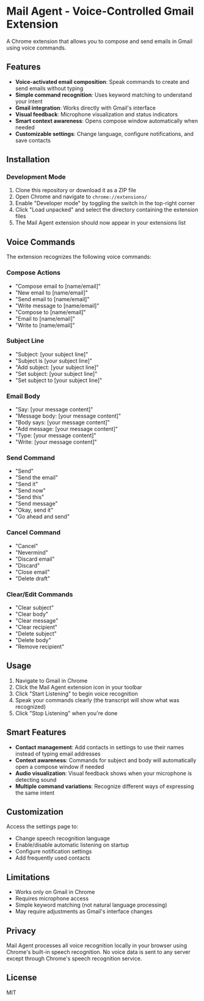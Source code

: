 # Mail Agent - Voice-Controlled Gmail Extension

A Chrome extension that allows you to compose and send emails in Gmail using voice commands.

## Features

- **Voice-activated email composition**: Speak commands to create and send emails without typing
- **Simple command recognition**: Uses keyword matching to understand your intent
- **Gmail integration**: Works directly with Gmail's interface
- **Visual feedback**: Microphone visualization and status indicators
- **Smart context awareness**: Opens compose window automatically when needed
- **Customizable settings**: Change language, configure notifications, and save contacts

## Installation

### Development Mode

1. Clone this repository or download it as a ZIP file
2. Open Chrome and navigate to `chrome://extensions/`
3. Enable "Developer mode" by toggling the switch in the top-right corner
4. Click "Load unpacked" and select the directory containing the extension files
5. The Mail Agent extension should now appear in your extensions list

## Voice Commands

The extension recognizes the following voice commands:

### Compose Actions
- "Compose email to [name/email]"
- "New email to [name/email]"
- "Send email to [name/email]"
- "Write message to [name/email]"
- "Compose to [name/email]"
- "Email to [name/email]"
- "Write to [name/email]"

### Subject Line
- "Subject: [your subject line]"
- "Subject is [your subject line]"
- "Add subject: [your subject line]"
- "Set subject: [your subject line]"
- "Set subject to [your subject line]"

### Email Body
- "Say: [your message content]"
- "Message body: [your message content]"
- "Body says: [your message content]"
- "Add message: [your message content]"
- "Type: [your message content]"
- "Write: [your message content]"

### Send Command
- "Send"
- "Send the email"
- "Send it"
- "Send now"
- "Send this"
- "Send message"
- "Okay, send it"
- "Go ahead and send"

### Cancel Command
- "Cancel"
- "Nevermind"
- "Discard email"
- "Discard"
- "Close email"
- "Delete draft"

### Clear/Edit Commands
- "Clear subject"
- "Clear body"
- "Clear message"
- "Clear recipient"
- "Delete subject"
- "Delete body"
- "Remove recipient"

## Usage

1. Navigate to Gmail in Chrome
2. Click the Mail Agent extension icon in your toolbar
3. Click "Start Listening" to begin voice recognition
4. Speak your commands clearly (the transcript will show what was recognized)
5. Click "Stop Listening" when you're done

## Smart Features

- **Contact management**: Add contacts in settings to use their names instead of typing email addresses
- **Context awareness**: Commands for subject and body will automatically open a compose window if needed
- **Audio visualization**: Visual feedback shows when your microphone is detecting sound
- **Multiple command variations**: Recognize different ways of expressing the same intent

## Customization

Access the settings page to:
- Change speech recognition language
- Enable/disable automatic listening on startup
- Configure notification settings
- Add frequently used contacts

## Limitations

- Works only on Gmail in Chrome
- Requires microphone access
- Simple keyword matching (not natural language processing)
- May require adjustments as Gmail's interface changes

## Privacy

Mail Agent processes all voice recognition locally in your browser using Chrome's built-in speech recognition. No voice data is sent to any server except through Chrome's speech recognition service.

## License

MIT 